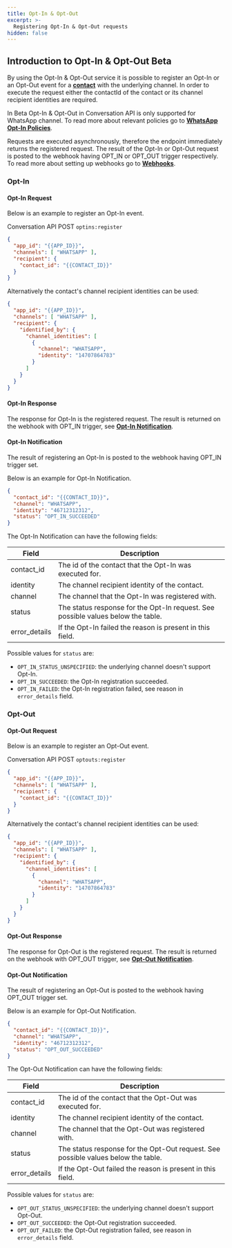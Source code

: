```yaml
---
title: Opt-In & Opt-Out
excerpt: >-
  Registering Opt-In & Opt-Out requests
hidden: false
---
```


## Introduction to Opt-In & Opt-Out <span class="betabadge">Beta</span>

By using the Opt-In & Opt-Out service it is possible to register an Opt-In or an Opt-Out event for a [**contact**](doc:conversation#contact) with the underlying channel. In order to execute the request either the contactId of the contact or its channel recipient identities are required.

In Beta Opt-In & Opt-Out in Conversation API is only supported for WhatsApp channel. To read more about relevant policies go to [**WhatsApp Opt-In Policies**](doc:whatsapp-opt-in-and-outs#opt-in-policy-change-9th-July-2020).

Requests are executed asynchronously, therefore the endpoint immediately returns the registered request. The result of the Opt-In or Opt-Out request is posted to the webhook having OPT_IN or OPT_OUT trigger respectively. To read more about setting up webhooks go to [**Webhooks**](doc:conversation#webhook).
 
### Opt-In

#### Opt-In Request

Below is an example to register an Opt-In event.

Conversation API POST ``optins:register``

```json
{
  "app_id": "{{APP_ID}}",
  "channels": [ "WHATSAPP" ],
  "recipient": {
    "contact_id": "{{CONTACT_ID}}"
  }
}
```

Alternatively the contact's channel recipient identities can be used:

```json
{
  "app_id": "{{APP_ID}}",
  "channels": [ "WHATSAPP" ],
  "recipient": {
    "identified_by": {
      "channel_identities": [
        {
          "channel": "WHATSAPP",
          "identity": "14707864783"
        }
      ]
    }
  }
}
```

#### Opt-In Response

The response for Opt-In is the registered request. The result is returned on the webhook with OPT_IN trigger, see [**Opt-In Notification**](doc:conversation-optin#opt-in-notification).

#### Opt-In Notification 

The result of registering an Opt-In is posted to the webhook having OPT_IN trigger set.

Below is an example for Opt-In Notification.

```json
{
  "contact_id": "{{CONTACT_ID}}",
  "channel": "WHATSAPP",
  "identity": "46712312312",
  "status": "OPT_IN_SUCCEEDED"
}
```

The Opt-In Notification can have the following fields:

| Field           | Description                                                                                          |
| --------------- | ---------------------------------------------------------------------------------------------------- |
| contact_id      | The id of the contact that the Opt-In was executed for.                                              |
| identity        | The channel recipient identity of the contact.                                                       |
| channel         | The channel that the Opt-In was registered with.                                                     |
| status          | The status response for the Opt-In request. See possible values below the table.                     |
| error_details   | If the Opt-In failed the reason is present in this field.                                            |

Possible values for ``status`` are:
* ``OPT_IN_STATUS_UNSPECIFIED``: the underlying channel doesn't support Opt-In.
* ``OPT_IN_SUCCEEDED``: the Opt-In registration succeeded.
* ``OPT_IN_FAILED``: the Opt-In registration failed, see reason in `error_details` field.

### Opt-Out

#### Opt-Out Request

Below is an example to register an Opt-Out event.

Conversation API POST ``optouts:register``

```json
{
  "app_id": "{{APP_ID}}",
  "channels": [ "WHATSAPP" ],
  "recipient": {
    "contact_id": "{{CONTACT_ID}}"
  }
}
```

Alternatively the contact's channel recipient identities can be used:

```json
{
  "app_id": "{{APP_ID}}",
  "channels": [ "WHATSAPP" ],
  "recipient": {
    "identified_by": {
      "channel_identities": [
        {
          "channel": "WHATSAPP",
          "identity": "14707864783"
        }
      ]
    }
  }
}
```

#### Opt-Out Response

The response for Opt-Out is the registered request. The result is returned on the webhook with OPT_OUT trigger, see [**Opt-Out Notification**](doc:conversation-optin#opt-out-notification).

#### Opt-Out Notification 

The result of registering an Opt-Out is posted to the webhook having OPT_OUT trigger set.

Below is an example for Opt-Out Notification.

```json
{
  "contact_id": "{{CONTACT_ID}}",
  "channel": "WHATSAPP",
  "identity": "46712312312",
  "status": "OPT_OUT_SUCCEEDED"
}
```

The Opt-Out Notification can have the following fields:

| Field           | Description                                                                                          |
| --------------- | ---------------------------------------------------------------------------------------------------- |
| contact_id      | The id of the contact that the Opt-Out was executed for.                                             |
| identity        | The channel recipient identity of the contact.                                                       |
| channel         | The channel that the Opt-Out was registered with.                                                    |
| status          | The status response for the Opt-Out request. See possible values below the table.                    |
| error_details   | If the Opt-Out failed the reason is present in this field.                                           |

Possible values for ``status`` are:
* ``OPT_OUT_STATUS_UNSPECIFIED``: the underlying channel doesn't support Opt-Out.
* ``OPT_OUT_SUCCEEDED``: the Opt-Out registration succeeded.
* ``OPT_OUT_FAILED``: the Opt-Out registration failed, see reason in `error_details` field.